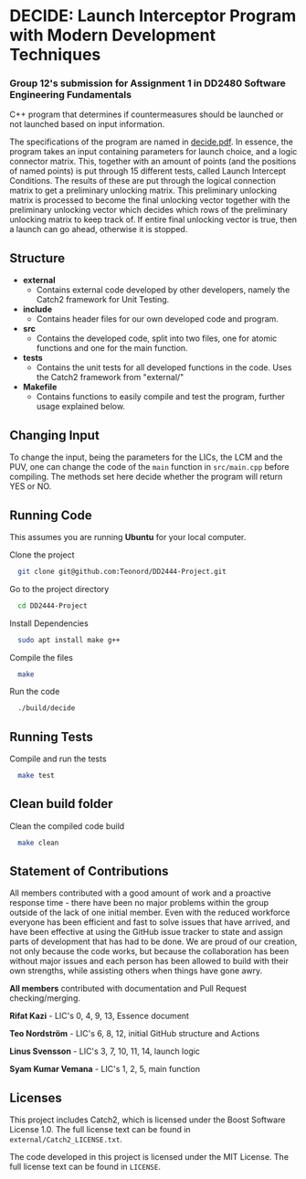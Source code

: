 # DECIDE: Launch Interceptor Program with Modern Development Techniques
### Group 12's submission for Assignment 1 in DD2480 Software Engineering Fundamentals

C++ program that determines if countermeasures should be launched or not launched based on input information.

The specifications of the program are named in [decide.pdf](https://github.com/Teonord/DD2480-Group-12-DECIDE/blob/main/decide.pdf). In essence, the program takes an input containing parameters for launch choice, and a logic connector matrix. This, together with an amount of points (and the positions of named points) is put through 15 different tests, called Launch Intercept Conditions. The results of these are put through the logical connection matrix to get a preliminary unlocking matrix. This preliminary unlocking matrix is processed to become the final unlocking vector together with the preliminary unlocking vector which decides which rows of the preliminary unlocking matrix to keep track of. If entire final unlocking vector is true, then a launch can go ahead, otherwise it is stopped.  

## Structure
- **external**
    - Contains external code developed by other developers, namely the Catch2 framework for Unit Testing.
- **include**
    - Contains header files for our own developed code and program. 
- **src**
    - Contains the developed code, split into two files, one for atomic functions and one for the main function.
- **tests**
    - Contains the unit tests for all developed functions in the code. Uses the Catch2 framework from "external/"
- **Makefile**
	- Contains functions to easily compile and test the program, further usage explained below. 

## Changing Input
To change the input, being the parameters for the LICs, the LCM and the PUV, one can change the code of the `main` function in `src/main.cpp` before compiling. The methods set here decide whether the program will return YES or NO. 

## Running Code

This assumes you are running **Ubuntu** for your local computer. 

Clone the project

```bash
  git clone git@github.com:Teonord/DD2444-Project.git
```

Go to the project directory

```bash
  cd DD2444-Project
```

Install Dependencies

```bash
  sudo apt install make g++
```

Compile the files

```bash
  make 
```

Run the code

```bash
  ./build/decide
```

## Running Tests

Compile and run the tests

```bash
  make test
```

## Clean build folder 

Clean the compiled code build 

```bash
  make clean 
```

## Statement of Contributions

All members contributed with a good amount of work and a proactive response time - there have been no major problems within the group outside of the lack of one initial member. Even with the reduced workforce everyone has been efficient and fast to solve issues that have arrived, and have been effective at using the GitHub issue tracker to state and assign parts of development that has had to be done. We are proud of our creation, not only because the code works, but because the collaboration has been without major issues and each person has been allowed to build with their own strengths, while assisting others when things have gone awry. 

**All members** contributed with documentation and Pull Request checking/merging. 

**Rifat Kazi** - LIC's 0, 4, 9, 13, Essence document

**Teo Nordström** - LIC's 6, 8, 12, initial GitHub structure and Actions

**Linus Svensson** - LIC's 3, 7, 10, 11, 14, launch logic

**Syam Kumar Vemana** - LIC's 1, 2, 5, main function 

## Licenses

This project includes Catch2, which is licensed under the Boost Software License 1.0.
The full license text can be found in `external/Catch2_LICENSE.txt`.

The code developed in this project is licensed under the MIT License.
The full license text can be found in `LICENSE`.